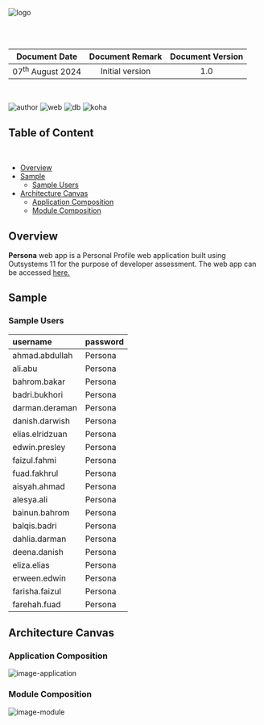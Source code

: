 ![logo](https://i.ibb.co/my6gfVV/Icon.png)

<br/><br/>

|        Document Date        | Document Remark | Document Version |
| :-------------------------: | :-------------: | :--------------: |
| 07<sup>th</sup> August 2024 | Initial version |       1.0        |

<br/>

<p class="center">
<img src="https://img.shields.io/badge/author-Pikri Mohammad-3498db.svg" alt="author">
  <img src="https://img.shields.io/badge/platform-Outsystems 11-red.svg" alt="web">  <img src="https://img.shields.io/badge/application-webapp-blue.svg" alt="db">  <img src="https://img.shields.io/badge/type-reactive-green.svg" alt="koha">
</p>

<div class="break"></div>

<h2>Table of Content</h2>
<br/>

- [Overview](#overview)
- [Sample](#sample)
  * [Sample Users](#sample-users)
- [Architecture Canvas](#architecture-canvas)
  * [Application Composition](#application-composition)
  * [Module Composition](#module-composition)

<div class="break"></div>

## Overview

**Persona** web app is a Personal Profile web application built using Outsystems 11 for the purpose of developer assessment. The web app can be accessed [here.](https://slayerz.outsystemscloud.com/profile)

## Sample

### Sample Users

| username        | password |
| :-------------- | :------- |
| ahmad.abdullah  | Persona  |
| ali.abu         | Persona  |
| bahrom.bakar    | Persona  |
| badri.bukhori   | Persona  |
| darman.deraman  | Persona  |
| danish.darwish  | Persona  |
| elias.elridzuan | Persona  |
| edwin.presley   | Persona  |
| faizul.fahmi    | Persona  |
| fuad.fakhrul    | Persona  |
| aisyah.ahmad    | Persona  |
| alesya.ali      | Persona  |
| bainun.bahrom   | Persona  |
| balqis.badri    | Persona  |
| dahlia.darman   | Persona  |
| deena.danish    | Persona  |
| eliza.elias     | Persona  |
| erween.edwin    | Persona  |
| farisha.faizul  | Persona  |
| farehah.fuad    | Persona  |

<div class="break"></div>

## Architecture Canvas

### Application Composition

![image-application]()

### Module Composition

![image-module]()
